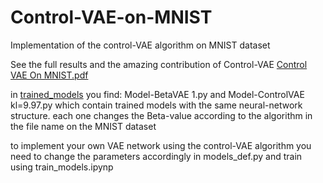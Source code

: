 # Control-VAE-on-MNIST
Implementation of the control-VAE algorithm on MNIST dataset

See the full results and the amazing contribution of Control-VAE [Control VAE On MNIST.pdf](https://github.com/hussam0is/Control-VAE-on-MNIST/blob/main/control%20VAE%20On%20MNIST.pdf)

in [trained_models]() you find: Model-BetaVAE 1.py and Model-ControlVAE kl=9.97.py which contain trained models with the same neural-network structure. each one changes the Beta-value according to the algorithm in the file name on the MNIST dataset

to implement your own VAE network using the control-VAE algorithm you need to change the parameters accordingly in models_def.py and train using train_models.ipynp
